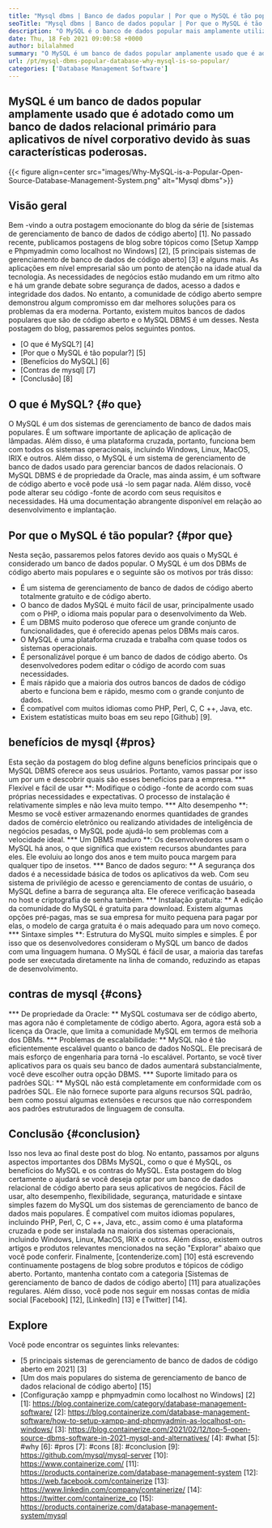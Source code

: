 ```yaml
---
title: "Mysql dbms | Banco de dados popular | Por que o MySQL é tão popular?" 
seoTitle: "Mysql dbms | Banco de dados popular | Por que o MySQL é tão popular?" 
description: "O MySQL é o banco de dados popular mais amplamente utilizado que é adotado como um banco de dados relacional primário para aplicativos de nível corporativo devido a suas características poderosas." 
date: Thu, 18 Feb 2021 09:00:58 +0000
author: bilalahmed
summary: "O MySQL é um banco de dados popular amplamente usado que é adotado como um banco de dados relacional primário para aplicativos de nível corporativo devido às suas características poderosas." 
url: /pt/mysql-dbms-popular-database-why-mysql-is-so-popular/
categories: ['Database Management Software']
---
```


## MySQL é um banco de dados popular amplamente usado que é adotado como um banco de dados relacional primário para aplicativos de nível corporativo devido às suas características poderosas.

{{< figure align=center src="images/Why-MySQL-is-a-Popular-Open-Source-Database-Management-System.png" alt="Mysql dbms">}}


## Visão geral
Bem -vindo a outra postagem emocionante do blog da série de [sistemas de gerenciamento de banco de dados de código aberto] [1]. No passado recente, publicamos postagens de blog sobre tópicos como [Setup Xampp e Phpmyadmin como localhost no Windows] [2], [5 principais sistemas de gerenciamento de banco de dados de código aberto] [3] e alguns mais. As aplicações em nível empresarial são um ponto de atenção na idade atual da tecnologia. As necessidades de negócios estão mudando em um ritmo alto e há um grande debate sobre segurança de dados, acesso a dados e integridade dos dados. No entanto, a comunidade de código aberto sempre demonstrou algum compromisso em dar melhores soluções para os problemas da era moderna. Portanto, existem muitos bancos de dados populares que são de código aberto e o MySQL DBMS é um desses. Nesta postagem do blog, passaremos pelos seguintes pontos.
  * [O que é MySQL?] [4]
  * [Por que o MySQL é tão popular?] [5]
  * [Benefícios do MySQL] [6]
  * [Contras de mysql] [7]
  * [Conclusão] [8]

## O que é MySQL? {#o que}
O MySQL é um dos sistemas de gerenciamento de banco de dados mais populares. É um software importante de aplicação de aplicação de lâmpadas. Além disso, é uma plataforma cruzada, portanto, funciona bem com todos os sistemas operacionais, incluindo Windows, Linux, MacOS, IRIX e outros. Além disso, o MySQL é um sistema de gerenciamento de banco de dados usado para gerenciar bancos de dados relacionais. O MySQL DBMS é de propriedade da Oracle, mas ainda assim, é um software de código aberto e você pode usá -lo sem pagar nada. Além disso, você pode alterar seu código -fonte de acordo com seus requisitos e necessidades. Há uma documentação abrangente disponível em relação ao desenvolvimento e implantação.

## Por que o MySQL é tão popular? {#por que}
Nesta seção, passaremos pelos fatores devido aos quais o MySQL é considerado um banco de dados popular. O MySQL é um dos DBMs de código aberto mais populares e o seguinte são os motivos por trás disso:
  * É um sistema de gerenciamento de banco de dados de código aberto totalmente gratuito e de código aberto.
  * O banco de dados MySQL é muito fácil de usar, principalmente usado com o PHP, o idioma mais popular para o desenvolvimento da Web.
  * É um DBMS muito poderoso que oferece um grande conjunto de funcionalidades, que é oferecido apenas pelos DBMs mais caros.
  * O MySQL é uma plataforma cruzada e trabalha com quase todos os sistemas operacionais.
  * É personalizável porque é um banco de dados de código aberto. Os desenvolvedores podem editar o código de acordo com suas necessidades.
  * É mais rápido que a maioria dos outros bancos de dados de código aberto e funciona bem e rápido, mesmo com o grande conjunto de dados.
  * É compatível com muitos idiomas como PHP, Perl, C, C ++, Java, etc.
  * Existem estatísticas muito boas em seu repo [Github] [9].

## benefícios de mysql {#pros}
Esta seção da postagem do blog define alguns benefícios principais que o MySQL DBMS oferece aos seus usuários. Portanto, vamos passar por isso um por um e descobrir quais são esses benefícios para a empresa.
  *** Flexível e fácil de usar **: Modifique o código -fonte de acordo com suas próprias necessidades e expectativas. O processo de instalação é relativamente simples e não leva muito tempo.
  *** Alto desempenho **: Mesmo se você estiver armazenando enormes quantidades de grandes dados de comércio eletrônico ou realizando atividades de inteligência de negócios pesadas, o MySQL pode ajudá-lo sem problemas com a velocidade ideal.
  *** Um DBMS maduro **: Os desenvolvedores usam o MySQL há anos, o que significa que existem recursos abundantes para eles. Ele evoluiu ao longo dos anos e tem muito pouca margem para qualquer tipo de insetos.
  *** Banco de dados seguro: ** A segurança dos dados é a necessidade básica de todos os aplicativos da web. Com seu sistema de privilégio de acesso e gerenciamento de contas de usuário, o MySQL define a barra de segurança alta. Ele oferece verificação baseada no host e criptografia de senha também.
  *** Instalação gratuita: ** A edição da comunidade do MySQL é gratuita para download. Existem algumas opções pré-pagas, mas se sua empresa for muito pequena para pagar por elas, o modelo de carga gratuita é o mais adequado para um novo começo.
  *** Sintaxe simples **: Estrutura do MySQL muito simples e simples. É por isso que os desenvolvedores consideram o MySQL um banco de dados com uma linguagem humana. O MySQL é fácil de usar, a maioria das tarefas pode ser executada diretamente na linha de comando, reduzindo as etapas de desenvolvimento.

## contras de mysql {#cons}
  *** De propriedade da Oracle: ** MySQL costumava ser de código aberto, mas agora não é completamente de código aberto. Agora, agora está sob a licença da Oracle, que limita a comunidade MySQL em termos de melhoria dos DBMs.
  *** Problemas de escalabilidade: ** MySQL não é tão eficientemente escalável quanto o banco de dados NoSQL. Ele precisará de mais esforço de engenharia para torná -lo escalável. Portanto, se você tiver aplicativos para os quais seu banco de dados aumentará substancialmente, você deve escolher outra opção DBMS.
  *** Suporte limitado para os padrões SQL: ** MySQL não está completamente em conformidade com os padrões SQL. Ele não fornece suporte para alguns recursos SQL padrão, bem como possui algumas extensões e recursos que não correspondem aos padrões estruturados de linguagem de consulta.

## Conclusão {#conclusion}
Isso nos leva ao final deste post do blog. No entanto, passamos por alguns aspectos importantes dos DBMs MySQL, como o que é MySQL, os benefícios do MySQL e os contras do MySQL. Esta postagem do blog certamente o ajudará se você deseja optar por um banco de dados relacional de código aberto para seus aplicativos de negócios. Fácil de usar, alto desempenho, flexibilidade, segurança, maturidade e sintaxe simples fazem do MySQL um dos sistemas de gerenciamento de banco de dados mais populares. É compatível com muitos idiomas populares, incluindo PHP, Perl, C, C ++, Java, etc., assim como é uma plataforma cruzada e pode ser instalada na maioria dos sistemas operacionais, incluindo Windows, Linux, MacOS, IRIX e outros. Além disso, existem outros artigos e produtos relevantes mencionados na seção "Explorar" abaixo que você pode conferir.
Finalmente, [contenderize.com] [10] está escrevendo continuamente postagens de blog sobre produtos e tópicos de código aberto. Portanto, mantenha contato com a categoria [Sistemas de gerenciamento de banco de dados de código aberto] [11] para atualizações regulares. Além disso, você pode nos seguir em nossas contas de mídia social [Facebook] [12], [LinkedIn] [13] e [Twitter] [14].

## Explore
Você pode encontrar os seguintes links relevantes:
  * [5 principais sistemas de gerenciamento de banco de dados de código aberto em 2021] [3]
  * [Um dos mais populares do sistema de gerenciamento de banco de dados relacional de código aberto] [15]
  * [Configuração xampp e phpmyadmin como localhost no Windows] [2]
[1]: https://blog.containerize.com/category/database-management-software/
[2]: https://blog.containerize.com/database-management-software/how-to-setup-xampp-and-phpmyadmin-as-localhost-on-windows/
[3]: https://blog.containerize.com/2021/02/12/top-5-open-source-dbms-software-in-2021-mysql-and-alternatives/
[4]: #what
[5]: #why
[6]: #pros
[7]: #cons
[8]: #conclusion
[9]: https://github.com/mysql/mysql-server
[10]: https://www.containerize.com/
[11]: https://products.containerize.com/database-management-system
[12]: https://web.facebook.com/containerize
[13]: https://www.linkedin.com/company/containerize/
[14]: https://twitter.com/containerize_co
[15]: https://products.containerize.com/database-management-system/mysql
